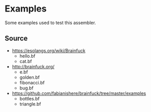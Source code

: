 # Examples

Some examples used to test this assembler.

## Source
- https://esolangs.org/wiki/Brainfuck
    - hello.bf
    - cat.bf
- http://brainfuck.org/
    - e.bf
    - golden.bf
    - fibonacci.bf
    - bug.bf
- https://github.com/fabianishere/brainfuck/tree/master/examples
    - bottles.bf
    - triangle.bf